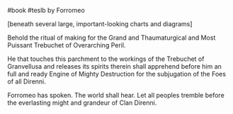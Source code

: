 #book #teslb
by Forromeo

[beneath several large, important-looking charts and diagrams]

Behold the ritual of making for the Grand and Thaumaturgical and Most Puissant Trebuchet of Overarching Peril.

He that touches this parchment to the workings of the Trebuchet of Granvellusa and releases its spirits therein shall apprehend before him an full and ready Engine of Mighty Destruction for the subjugation of the Foes of all Direnni.

Forromeo has spoken. The world shall hear. Let all peoples tremble before the everlasting might and grandeur of Clan Direnni.